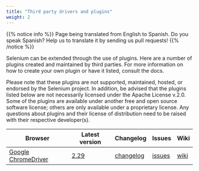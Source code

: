```yaml
---
title: "Third party drivers and plugins"
weight: 2
---
```


{{% notice info %}}
<i class="fas fa-language"></i> Page being translated from 
English to Spanish. Do you speak Spanish? Help us to translate
it by sending us pull requests!
{{% /notice %}}

Selenium can be extended through the use of plugins. Here are a number of 
plugins created and maintained by third parties. For more information on how 
to create your own plugin or have it listed, consult the docs.

Please note that these plugins are not supported, maintained, hosted, or 
endorsed by the Selenium project. In addition, be advised that the plugins 
listed below are not necessarily licensed under the Apache License v.2.0. 
Some of the plugins are available under another free and open source software 
license; others are only available under a proprietary license. Any questions 
about plugins and their license of distribution need to be raised with their 
respective developer(s).

| Browser | Latest version | Changelog | Issues | Wiki |
| -------- | ---------- | ---------- | ---------- | ---------- |
| [Google ChromeDriver](//sites.google.com/a/chromium.org/chromedriver/) | [2.29](//chromedriver.storage.googleapis.com/index.html) |  [changelog](//chromedriver.storage.googleapis.com/2.29/notes.txt) | [issues](//bugs.chromium.org/p/chromedriver/issues/list) | [wiki](//github.com/SeleniumHQ/selenium/wiki/ChromeDriver)

